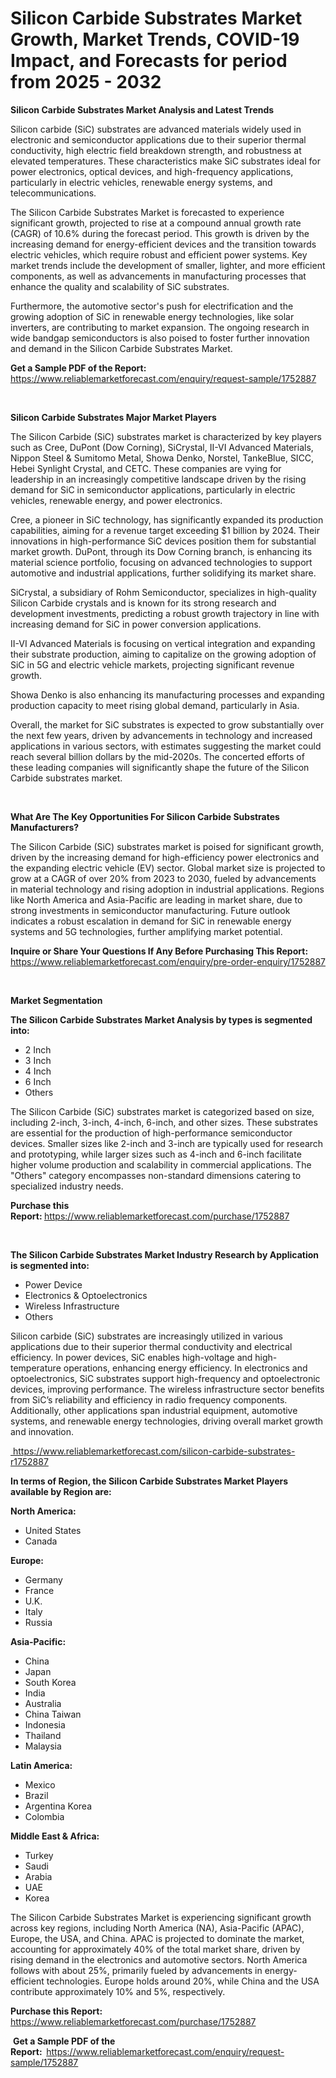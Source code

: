 <p><h1>Silicon Carbide Substrates Market Growth, Market Trends, COVID-19 Impact, and Forecasts for period from 2025 - 2032</h1></p><p><strong>Silicon Carbide Substrates Market Analysis and Latest Trends</strong></p>
<p><p>Silicon carbide (SiC) substrates are advanced materials widely used in electronic and semiconductor applications due to their superior thermal conductivity, high electric field breakdown strength, and robustness at elevated temperatures. These characteristics make SiC substrates ideal for power electronics, optical devices, and high-frequency applications, particularly in electric vehicles, renewable energy systems, and telecommunications.</p><p>The Silicon Carbide Substrates Market is forecasted to experience significant growth, projected to rise at a compound annual growth rate (CAGR) of 10.6% during the forecast period. This growth is driven by the increasing demand for energy-efficient devices and the transition towards electric vehicles, which require robust and efficient power systems. Key market trends include the development of smaller, lighter, and more efficient components, as well as advancements in manufacturing processes that enhance the quality and scalability of SiC substrates.</p><p>Furthermore, the automotive sector's push for electrification and the growing adoption of SiC in renewable energy technologies, like solar inverters, are contributing to market expansion. The ongoing research in wide bandgap semiconductors is also poised to foster further innovation and demand in the Silicon Carbide Substrates Market.</p></p>
<p><strong>Get a Sample PDF of the Report:&nbsp;</strong> <a href="https://www.reliablemarketforecast.com/enquiry/request-sample/1752887?utm_campaign=3442&utm_medium=2&utm_source=Github&utm_content=ia&utm_term=18042025&utm_id=silicon-carbide-substrates">https://www.reliablemarketforecast.com/enquiry/request-sample/1752887</a></p>
<p>&nbsp;</p>
<p><strong>Silicon Carbide Substrates Major Market Players</strong></p>
<p><p>The Silicon Carbide (SiC) substrates market is characterized by key players such as Cree, DuPont (Dow Corning), SiCrystal, II-VI Advanced Materials, Nippon Steel & Sumitomo Metal, Showa Denko, Norstel, TankeBlue, SICC, Hebei Synlight Crystal, and CETC. These companies are vying for leadership in an increasingly competitive landscape driven by the rising demand for SiC in semiconductor applications, particularly in electric vehicles, renewable energy, and power electronics.</p><p>Cree, a pioneer in SiC technology, has significantly expanded its production capabilities, aiming for a revenue target exceeding $1 billion by 2024. Their innovations in high-performance SiC devices position them for substantial market growth. DuPont, through its Dow Corning branch, is enhancing its material science portfolio, focusing on advanced technologies to support automotive and industrial applications, further solidifying its market share.</p><p>SiCrystal, a subsidiary of Rohm Semiconductor, specializes in high-quality Silicon Carbide crystals and is known for its strong research and development investments, predicting a robust growth trajectory in line with increasing demand for SiC in power conversion applications.</p><p>II-VI Advanced Materials is focusing on vertical integration and expanding their substrate production, aiming to capitalize on the growing adoption of SiC in 5G and electric vehicle markets, projecting significant revenue growth.</p><p>Showa Denko is also enhancing its manufacturing processes and expanding production capacity to meet rising global demand, particularly in Asia. </p><p>Overall, the market for SiC substrates is expected to grow substantially over the next few years, driven by advancements in technology and increased applications in various sectors, with estimates suggesting the market could reach several billion dollars by the mid-2020s. The concerted efforts of these leading companies will significantly shape the future of the Silicon Carbide substrates market.</p></p>
<p>&nbsp;</p>
<p><strong>What Are The Key Opportunities For Silicon Carbide Substrates Manufacturers?</strong></p>
<p><p>The Silicon Carbide (SiC) substrates market is poised for significant growth, driven by the increasing demand for high-efficiency power electronics and the expanding electric vehicle (EV) sector. Global market size is projected to grow at a CAGR of over 20% from 2023 to 2030, fueled by advancements in material technology and rising adoption in industrial applications. Regions like North America and Asia-Pacific are leading in market share, due to strong investments in semiconductor manufacturing. Future outlook indicates a robust escalation in demand for SiC in renewable energy systems and 5G technologies, further amplifying market potential.</p></p>
<p><strong>Inquire or Share Your Questions If Any Before Purchasing This Report:</strong> <a href="https://www.reliablemarketforecast.com/enquiry/pre-order-enquiry/1752887?utm_campaign=3442&utm_medium=2&utm_source=Github&utm_content=ia&utm_term=18042025&utm_id=silicon-carbide-substrates">https://www.reliablemarketforecast.com/enquiry/pre-order-enquiry/1752887</a></p>
<p>&nbsp;</p>
<p><strong>Market Segmentation</strong></p>
<p><strong>The Silicon Carbide Substrates Market Analysis by types is segmented into:</strong></p>
<p><ul><li>2 Inch</li><li>3 Inch</li><li>4 Inch</li><li>6 Inch</li><li>Others</li></ul></p>
<p><p>The Silicon Carbide (SiC) substrates market is categorized based on size, including 2-inch, 3-inch, 4-inch, 6-inch, and other sizes. These substrates are essential for the production of high-performance semiconductor devices. Smaller sizes like 2-inch and 3-inch are typically used for research and prototyping, while larger sizes such as 4-inch and 6-inch facilitate higher volume production and scalability in commercial applications. The "Others" category encompasses non-standard dimensions catering to specialized industry needs.</p></p>
<p><strong>Purchase this Report:&nbsp;</strong><a href="https://www.reliablemarketforecast.com/purchase/1752887?utm_campaign=3442&utm_medium=2&utm_source=Github&utm_content=ia&utm_term=18042025&utm_id=silicon-carbide-substrates">https://www.reliablemarketforecast.com/purchase/1752887</a></p>
<p>&nbsp;</p>
<p><strong>The Silicon Carbide Substrates Market Industry Research by Application is segmented into:</strong></p>
<p><ul><li>Power Device</li><li>Electronics & Optoelectronics</li><li>Wireless Infrastructure</li><li>Others</li></ul></p>
<p><p>Silicon carbide (SiC) substrates are increasingly utilized in various applications due to their superior thermal conductivity and electrical efficiency. In power devices, SiC enables high-voltage and high-temperature operations, enhancing energy efficiency. In electronics and optoelectronics, SiC substrates support high-frequency and optoelectronic devices, improving performance. The wireless infrastructure sector benefits from SiC’s reliability and efficiency in radio frequency components. Additionally, other applications span industrial equipment, automotive systems, and renewable energy technologies, driving overall market growth and innovation.</p></p>
<p><a href="https://www.reliablemarketforecast.com/silicon-carbide-substrates-r1752887?utm_campaign=3442&utm_medium=2&utm_source=Github&utm_content=ia&utm_term=18042025&utm_id=silicon-carbide-substrates">&nbsp;https://www.reliablemarketforecast.com/silicon-carbide-substrates-r1752887</a></p>
<p><strong>In terms of Region, the Silicon Carbide Substrates Market Players available by Region are:</strong></p>
<p>
    <p> <strong> North America: </strong>
        <ul>
            <li>United States</li>
            <li>Canada</li>
        </ul>
        </p> 
    <p> <strong> Europe: </strong>
        <ul>
            <li>Germany</li>
            <li>France</li>
            <li>U.K.</li>
            <li>Italy</li>
            <li>Russia</li>
        </ul>
        </p> 
    <p> <strong> Asia-Pacific: </strong>
        <ul>
            <li>China</li>
            <li>Japan</li>
            <li>South Korea</li>
            <li>India</li>
            <li>Australia</li>
            <li>China Taiwan</li>
            <li>Indonesia</li>
            <li>Thailand</li>
            <li>Malaysia</li>
        </ul>
        </p> 
    <p> <strong> Latin America: </strong>
        <ul>
            <li>Mexico</li>
            <li>Brazil</li>
            <li>Argentina Korea</li>
            <li>Colombia</li>
        </ul>
        </p> 
    <p> <strong> Middle East & Africa: </strong>
        <ul>
            <li>Turkey</li>
            <li>Saudi</li>
            <li>Arabia</li>
            <li>UAE</li>
            <li>Korea</li>
        </ul>
    </p>
    </p>
<p><p>The Silicon Carbide Substrates Market is experiencing significant growth across key regions, including North America (NA), Asia-Pacific (APAC), Europe, the USA, and China. APAC is projected to dominate the market, accounting for approximately 40% of the total market share, driven by rising demand in the electronics and automotive sectors. North America follows with about 25%, primarily fueled by advancements in energy-efficient technologies. Europe holds around 20%, while China and the USA contribute approximately 10% and 5%, respectively.</p></p>
<p><strong>Purchase this Report: </strong><a href="https://www.reliablemarketforecast.com/purchase/1752887?utm_campaign=3442&utm_medium=2&utm_source=Github&utm_content=ia&utm_term=18042025&utm_id=silicon-carbide-substrates">https://www.reliablemarketforecast.com/purchase/1752887</a></p>
<p>&nbsp;<strong>Get a Sample PDF of the Report:&nbsp;&nbsp;</strong><a href="https://www.reliablemarketforecast.com/enquiry/request-sample/1752887?utm_campaign=3442&utm_medium=2&utm_source=Github&utm_content=ia&utm_term=18042025&utm_id=silicon-carbide-substrates">https://www.reliablemarketforecast.com/enquiry/request-sample/1752887</a></p>
<p><strong></strong></p>
<p><p></p><p></p><p></p></p>